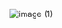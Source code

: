 ![image (1)](https://github.com/varun6465/Devsecops_Armor/assets/85110264/4e0dc7fc-bd7a-4e78-a139-b7624c247092)
